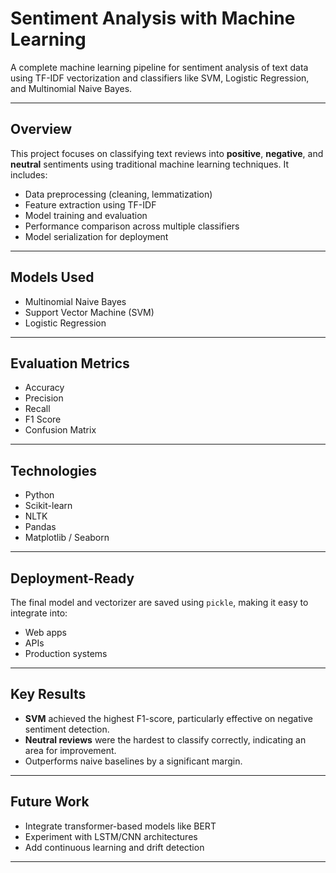 # Sentiment Analysis with Machine Learning
A complete machine learning pipeline for sentiment analysis of text data using TF-IDF vectorization and classifiers like SVM, Logistic Regression, and Multinomial Naive Bayes.

---

## Overview

This project focuses on classifying text reviews into **positive**, **negative**, and **neutral** sentiments using traditional machine learning techniques. It includes:

- Data preprocessing (cleaning, lemmatization)
- Feature extraction using TF-IDF
- Model training and evaluation
- Performance comparison across multiple classifiers
- Model serialization for deployment

---

## Models Used

- Multinomial Naive Bayes
- Support Vector Machine (SVM)
- Logistic Regression

---

## Evaluation Metrics

- Accuracy
- Precision
- Recall
- F1 Score
- Confusion Matrix

---

## Technologies

- Python
- Scikit-learn
- NLTK
- Pandas
- Matplotlib / Seaborn

---

## Deployment-Ready

The final model and vectorizer are saved using `pickle`, making it easy to integrate into:
- Web apps
- APIs
- Production systems

---

## Key Results

- **SVM** achieved the highest F1-score, particularly effective on negative sentiment detection.
- **Neutral reviews** were the hardest to classify correctly, indicating an area for improvement.
- Outperforms naive baselines by a significant margin.

---

##  Future Work

- Integrate transformer-based models like BERT
- Experiment with LSTM/CNN architectures
- Add continuous learning and drift detection

---

